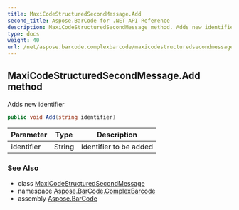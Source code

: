 ```yaml
---
title: MaxiCodeStructuredSecondMessage.Add
second_title: Aspose.BarCode for .NET API Reference
description: MaxiCodeStructuredSecondMessage method. Adds new identifier
type: docs
weight: 40
url: /net/aspose.barcode.complexbarcode/maxicodestructuredsecondmessage/add/
---
```

## MaxiCodeStructuredSecondMessage.Add method

Adds new identifier

```csharp
public void Add(string identifier)
```

| Parameter | Type | Description |
| --- | --- | --- |
| identifier | String | Identifier to be added |

### See Also

* class [MaxiCodeStructuredSecondMessage](../)
* namespace [Aspose.BarCode.ComplexBarcode](../../../aspose.barcode.complexbarcode/)
* assembly [Aspose.BarCode](../../../)


